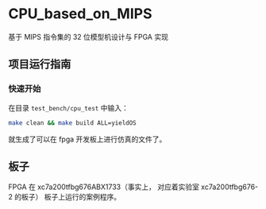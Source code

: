 # CPU_based_on_MIPS

基于 MIPS 指令集的 32 位模型机设计与 FPGA 实现

## 项目运行指南

### 快速开始

在目录 `test_bench/cpu_test` 中输入：
```bash
make clean && make build ALL=yieldOS
```

就生成了可以在 fpga 开发板上进行仿真的文件了。
## 板子

FPGA 在 xc7a200tfbg676ABX1733（事实上， 对应着实验室 xc7a200tfbg676-2 的板子） 板子上运行的案例程序。
